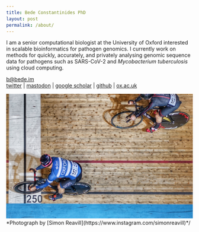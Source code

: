 ```yaml
---
title: Bede Constantinides PhD
layout: post
permalink: /about/
---
```


I am a senior computational biologist at the University of Oxford interested in scalable bioinformatics for pathogen genomics. I currently work on methods for quickly, accurately, and privately analysing genomic sequence data for pathogens such as SARS-CoV-2 and *Mycobacterium tuberculosis* using cloud computing.

b@bede.im  
[twitter](https://twitter.com/beconsta) | <a rel="me" href="https://mstdn.science/@bede">mastodon</a> | [google scholar](https://scholar.google.co.uk/citations?user=l1MKosQAAAAJ) | [github](https://github.com/bede) | [ox.ac.uk](https://www.expmedndm.ox.ac.uk/team/bede-constantinides) 

<img src="/assets/main/DSC08794.jpg" alt="National Sprinter's League 2019 (Derby)" />
*Photograph by [Simon Reavill](https://www.instagram.com/simonreavill)*/